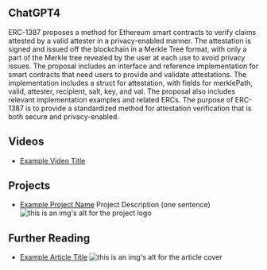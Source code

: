 ## ChatGPT4

ERC-1387 proposes a method for Ethereum smart contracts to verify claims attested by a valid attester in a privacy-enabled manner. The attestation is signed and issued off the blockchain in a Merkle Tree format, with only a part of the Merkle tree revealed by the user at each use to avoid privacy issues. The proposal includes an interface and reference implementation for smart contracts that need users to provide and validate attestations. The implementation includes a struct for attestation, with fields for merklePath, valid, attester, recipient, salt, key, and val. The proposal also includes relevant implementation examples and related ERCs. The purpose of ERC-1387 is to provide a standardized method for attestation verification that is both secure and privacy-enabled.

## Videos

- [Example Video Title](https://www.youtube.com/watch?v=TDGq4aeevgY)

## Projects

- [Example Project Name](https://xxxx.xxx/xxxxx) Project Description (one sentence) ![this is an img's alt for the project logo](https://xxxx.xxx/project-logo.xxx)

## Further Reading

- [Example Article Title](https://xxxx.xxx/xxxxx) ![this is an img's alt for the article cover](https://xxxx.xxx/article-cover.xxx)
